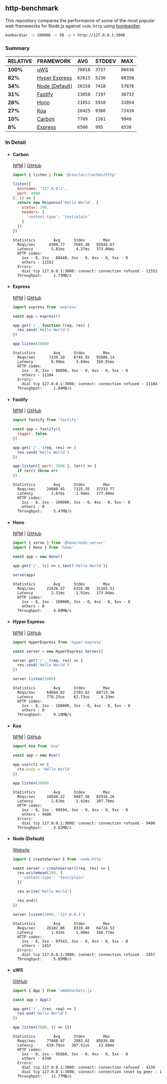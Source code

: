 ## http-benchmark

This repository compares the performance of some of the most popular web frameworks for Node.js against `node:http` using [bombardier](https://github.com/codesenberg/bombardier).

```bash
bombardier -n 100000 -c 50 -p r http://127.0.0.1:3000
```

### Summary

| RELATIVE | FRAMEWORK | AVG | STDDEV | MAX |
| :--- | :--- | :--- | :--- | :--- |
| **100%** | [uWS](#uws) | `76818` | `3737` | `86636` |
| **82%** | [Hyper Express](#hyper-express) | `62615` | `5236` | `68350` |
| **34%** | [Node (Default)](#node-default) | `26158` | `7418` | `57876` |
| **31%** | [Fastify](#fastify) | `23858` | `7197` | `36732` |
| **28%** | [Hono](#hono) | `21651` | `5910` | `31054` |
| **27%** | [Koa](#koa) | `20425` | `9366` | `72410` |
| **10%** | [Carbon](#carbon) | `7769` | `1261` | `9949` |
| **8%** | [Express](#express) | `6500` | `995` | `8539` |


### In Detail

- #### Carbon
  [NPM](https://npmjs.com/@sinclair/carbon) | [GitHub](https://github.com/sinclairzx81/carbon)
  ```js
  import { listen } from '@sinclair/carbon/http'

  listen({
    hostname: '127.0.0.1',
    port: 3000
  }, () => {
    return new Response('Hello World', {
      status: 200,
      headers: {
        'content-type': 'text/plain'
      }
    })
  })
  ```

  ```
  Statistics        Avg      Stdev        Max
    Reqs/sec      8589.77    7693.36   92844.67
    Latency        5.81ms     4.27ms   373.00ms
    HTTP codes:
      1xx - 0, 2xx - 88448, 3xx - 0, 4xx - 0, 5xx - 0
      others - 11552
    Errors:
      dial tcp 127.0.0.1:3000: connect: connection refused - 11552
    Throughput:     1.73MB/s
  ```

- #### Express
  [NPM](https://npmjs.com/express) | [GitHub](https://github.com/expressjs/express)
  ```js
  import express from 'express'

  const app = express()

  app.get('/', function (req, res) {
    res.send('Hello World')
  })

  app.listen(3000)
  ```

  ```
  Statistics        Avg      Stdev        Max
    Reqs/sec      7259.10    6745.55   95886.14
    Latency        6.90ms     3.84ms   350.91ms
    HTTP codes:
      1xx - 0, 2xx - 88896, 3xx - 0, 4xx - 0, 5xx - 0
      others - 11104
    Errors:
      dial tcp 127.0.0.1:3000: connect: connection refused - 11104
    Throughput:     1.84MB/s
  ```

- #### Fastify
  [NPM](https://npmjs.com/fastify) | [GitHub](https://github.com/fastify/fastify)
  ```js
  import fastify from 'fastify'

  const app = fastify({
    logger: false
  })

  app.get('/', (req, res) => {
    res.send('Hello World')
  })

  app.listen({ port: 3000 }, (err) => {
    if (err) throw err
  })
  ```

  ```
  Statistics        Avg      Stdev        Max
    Reqs/sec     24088.45    7125.35   37333.77
    Latency        2.07ms     1.94ms   177.46ms
    HTTP codes:
      1xx - 0, 2xx - 100000, 3xx - 0, 4xx - 0, 5xx - 0
      others - 0
    Throughput:     5.47MB/s
  ```

- #### Hono
  [NPM](https://npmjs.com/hono) | [GitHub](https://github.com/honojs/hono)
  ```js
  import { serve } from '@hono/node-server'
  import { Hono } from 'hono'

  const app = new Hono()

  app.get('/', (c) => c.text('Hello World'))

  serve(app)
  ```

  ```
  Statistics        Avg      Stdev        Max
    Reqs/sec     21626.37    6316.96   31265.51
    Latency        2.31ms     1.91ms   173.94ms
    HTTP codes:
      1xx - 0, 2xx - 100000, 3xx - 0, 4xx - 0, 5xx - 0
      others - 0
    Throughput:     4.89MB/s
  ```

- #### Hyper Express
  [NPM](https://npmjs.com/hyper-express) | [GitHub](https://github.com/kartikk221/hyper-express)
  ```js
  import HyperExpress from 'hyper-express'

  const server = new HyperExpress.Server()

  server.get('/', (req, res) => {
    res.send('Hello World')
  })

  server.listen(3000)
  ```

  ```
  Statistics        Avg      Stdev        Max
    Reqs/sec     64684.02    2703.62   68713.36
    Latency      770.25us    62.73us     4.33ms
    HTTP codes:
      1xx - 0, 2xx - 100000, 3xx - 0, 4xx - 0, 5xx - 0
      others - 0
    Throughput:     9.19MB/s
  ```

- #### Koa
  [NPM](https://npmjs.com/koa) | [GitHub](https://github.com/koajs/koa)
  ```js
  import Koa from 'koa'

  const app = new Koa()

  app.use(ctx => {
    ctx.body = 'Hello World'
  })

  app.listen(3000)
  ```

  ```
  Statistics        Avg      Stdev        Max
    Reqs/sec     18648.22    9487.56   82916.26
    Latency        2.67ms     2.42ms   207.78ms
    HTTP codes:
      1xx - 0, 2xx - 90594, 3xx - 0, 4xx - 0, 5xx - 0
      others - 9406
    Errors:
      dial tcp 127.0.0.1:3000: connect: connection refused - 9406
    Throughput:     3.82MB/s
  ```

- #### Node (Default)
  [Website](https://nodejs.org/api/http.html)
  ```js
  import { createServer } from 'node:http'

  const server = createServer((req, res) => {
    res.writeHead(200, {
      'content-type': 'text/plain'
    })

    res.write('Hello World')

    res.end()
  })

  server.listen(3000, '127.0.0.1')
  ```

  ```
  Statistics        Avg      Stdev        Max
    Reqs/sec     26182.86    8310.40   64724.53
    Latency        1.91ms     1.90ms   168.77ms
    HTTP codes:
      1xx - 0, 2xx - 97543, 3xx - 0, 4xx - 0, 5xx - 0
      others - 2457
    Errors:
      dial tcp 127.0.0.1:3000: connect: connection refused - 2457
    Throughput:     5.85MB/s
  ```

- #### uWS
  [GitHub](https://github.com/uNetworking/uWebSockets.js)
  ```js
  import { App } from 'uWebSockets.js'

  const app = App()

  app.get('/', (res, req) => {
    res.end('Hello World')
  })

  app.listen(3000, () => {})
  ```

  ```
  Statistics        Avg      Stdev        Max
    Reqs/sec     77668.97    2883.02   85836.88
    Latency      639.78us   207.41us    13.88ms
    HTTP codes:
      1xx - 0, 2xx - 95660, 3xx - 0, 4xx - 0, 5xx - 0
      others - 4340
    Errors:
      dial tcp 127.0.0.1:3000: connect: connection refused - 4339
      dial tcp 127.0.0.1:3000: connect: connection reset by peer - 1
    Throughput:    11.77MB/s
  ```


